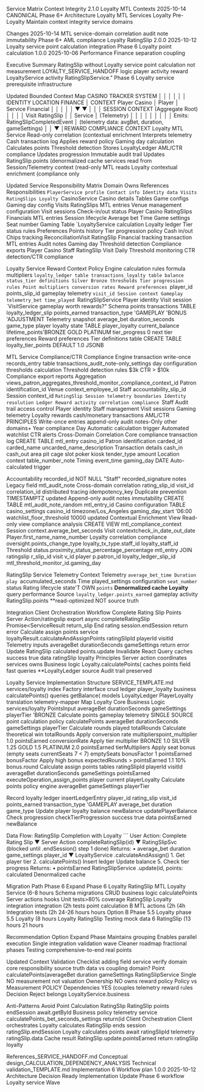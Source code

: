 Service Matrix Context Integrity 2.1.0 Loyalty MTL Contexts 2025-10-14 CANONICAL Phase 6+ Architecture Loyalty MTL Services Loyalty Pre-Loyalty Maintain context integrity service domains

Changes 2025-10-14 MTL service-domain correlation audit note immutability Phase 6+ AML compliance Loyalty RatingSlip 2.0.0 2025-10-12 Loyalty service point calculation integration Phase 6 Loyalty point calculation 1.0.0 2025-10-06 Performance Finance separation coupling

Executive Summary RatingSlip without Loyalty service point calculation not measurement LOYALTY_SERVICE_HANDOFF logic player activity reward LoyaltyService activity RatingSlipService." Phase 6 Loyalty service prerequisite infrastructure

Updated Bounded Context Map CASINO TRACKER SYSTEM │ │ │ │ │ │ IDENTITY LOCATION FINANCE │ CONTEXT Player Casino │ Player │ Service Financial │ │ │ │ │ ▼ ▼ │ │ │ SESSION CONTEXT (Aggregate Root) │ │ │ │ Visit RatingSlip │ │ Service │ (Telemetry) │ │ │ │ │ │ │ │ │ Emits: RatingSlipCompletedEvent │ (telemetry data: avgBet, duration, gameSettings) │ │ ▼ │REWARD COMPLIANCE CONTEXT Loyalty MTL Service Read-only correlation (contextual enrichment Interprets telemetry Cash transaction log Applies reward policy Gaming day calculation Calculates points Threshold detection Stores LoyaltyLedger AML/CTR compliance Updates progression Immutable audit trail Updates RatingSlip.points (denormalized cache services read from Session/Telemetry context (read-only MTL reads Loyalty contextual enrichment (compliance only

Updated Service Responsibility Matrix Domain Owns References Responsibilities `PlayerService profile Contact info Identity data Visits RatingSlips Loyalty `CasinoService Casino details Tables Game configs Gaming day config Visits RatingSlips MTL entries Venue management configuration Visit sessions Check-in/out status Player Casino RatingSlips Financials MTL entries Session lifecycle Average bet Time Game settings Seat number Gaming Table `LoyaltyService calculation Loyalty ledger Tier status rules Preferences Points history Tier progression policy Cash in/out Chips tracking ReconciliationVisit RatingSlip Financial tracking transaction MTL entries Audit notes Gaming day Threshold detection Compliance exports Player Casino Staff RatingSlip Visit Daily Threshold monitoring CTR detection/CTR compliance

Loyalty Service Reward Context Policy Engine calculation rules formula multipliers `loyalty_ledger table transactions_loyalty table balance status_tier definitions Silver Bronze thresholds Tier progression rules Point multipliers conversion rates Reward preferences `player_id points_slip_id gameplay telemetry `visit_id Session context Gameplay telemetry_bet time_played `RatingSlipService Player identity Visit session `VisitService gameplay worth rewards?" Schema points transactions TABLE loyalty_ledger_slip points_earned transaction_type 'GAMEPLAY 'BONUS 'ADJUSTMENT Telemetry snapshot average_bet duration_seconds game_type player loyalty state TABLE player_loyalty current_balance lifetime_points'BRONZE GOLD PLATINUM tier_progress 0 next tier preferences Reward preferences Tier definitions table CREATE TABLE loyalty_tier_points DEFAULT 1.0 JSONB

MTL Service Compliance/CTR Compliance Engine transaction write-once records_entry table transactions_audit_note-only_settings day configuration thresholds calculation Threshold detection rules $3k CTR > $10k Compliance export reports Aggregation views_patron_aggregates_threshold_monitor_compliance_context_id Patron identification_id Venue context_employee_id Staff accountability_slip_id Session context_id `RatingSlip Session telemetry boundaries Identity resolution Ledger Reward activity correlation compliance `Staff Audit trail access control Player identity Staff management Visit sessions Gaming telemetry Loyalty rewards cash/monetary transactions AML/CTR PRINCIPLES Write-once entries append-only audit notes-Only other domains+ Year compliance Day Automatic calculation trigger Automated watchlist CTR alerts Cross-Domain Correlation Core compliance transaction log CREATE TABLE mtl_entry casino_id Patron identification carded_id carded_name uncarded_name_description Transaction details cash_in cash_out area pit cage slot poker kiosk tender_type amount Location context table_number_note Timing event_time gaming_day DATE Auto-calculated trigger

Accountability recorded_id NOT NULL "Staff" recorded_signature notes Legacy field mtl_audit_note Cross-domain correlation rating_slip_id visit_id correlation_id distributed tracing idempotency_key Duplicate prevention TIMESTAMPTZ updated Append-only audit notes immutability CREATE TABLE mtl_audit_note_random mtl_entry_id Casino configuration TABLE casino_settings casino_id timezone/Los_Angeles gaming_day_start '06:00 watchlist_floor_threshold 10000 updated Contextual Enrichment View Read-only view compliance analysis CREATE VIEW mtl_compliance_context Session context.average_bet_seconds Visit contextcheck_in_date_out_date Player.first_name_name_number Loyalty correlation compliance oversight.points_change_type loyalty_tx_type.staff_id loyalty_staff_id Threshold status.proximity_status_percentage_percentage mtl_entry JOIN ratingslip r_slip_id visit v_id player p.patron_id loyalty_ledger_slip_id mtl_threshold_monitor_id.gaming_day

RatingSlip Service Telemetry Context Telemetry `average_bet_time Duration play `accumulated_seconds Time played_settings configuration `seat_number `status Rating lifecycle state'T OWN `points` **Denormalized cache Loyalty** query performance Source `loyalty_ledger.points_earned` gameplay activity RatingSlip.points \*\*read-optimized NOT source truth

Integration Client Orchestration Workflow Complete Rating Slip Points Server Action/ratingslip export async completeRatingSlip Promise<ServiceResult return_slip End rating session.endSession return error Calculate assign points service loyaltyResult.calculateAndAssignPoints ratingSlipId playerId visitId Telemetry inputs averageBet durationSeconds gameSettings return error Update RatingSlip calculated points.update Invalidate React Query caches success true data ratingSlip loyalty Principles Server action coordinates services owns Business logic Loyalty.calculatePoints( caches points field fast queries \*\*LoyaltyLedger source Audit trail preserved

Loyalty Service Implementation Structure SERVICE_TEMPLATE.md services/loyalty index Factory interface crud ledger player_loyalty business calculatePoints() queries getBalance( models LoyaltyLedger PlayerLoyalty translation telemetry-mapper Map Loyalty Core Business Logic services/loyalty PointsInput averageBet durationSeconds gameSettings playerTier 'BRONZE Calculate points gameplay telemetry SINGLE SOURCE point calculation policy calculatePoints averageBet durationSeconds gameSettings playerTier Calculate rounds played totalRounds Calculate theoretical win totalRounds Apply conversion rate multiplierspoint_multiplier 1.0 pointsEarned conversionRate Apply tier multiplier BRONZE 1.0 SILVER 1.25 GOLD 1.5 PLATINUM 2.0 pointsEarned tierMultipliers Apply seat bonus (empty seats currentSeats 7 < 7) emptySeats bonusFactor 1 pointsEarned bonusFactor Apply high bonus expectedRounds > pointsEarned 1.1 10% bonus.round Calculate assign points tables ratingSlipId playerId visitId averageBet durationSeconds gameSettings pointsEarned executeOperation_assign_points player current playerLoyalty Calculate points policy engine averageBet gameSettings playerTier

Record loyalty ledger insertLedgerEntry player_id rating_slip visit_id points_earned transaction_type 'GAMEPLAY average_bet duration game_type Update player loyalty balance newBalance updatePlayerBalance Check progression checkTierProgression success true data pointsEarned newBalance

Data Flow: RatingSlip Completion with Loyalty ``` User Action: Complete Rating Slip ▼ Server Action completeRatingSlip(id) ▼ RatingSlipSvc (blocked until .endSession() step 1 done) Returns: • average_bet duration game_settings player_id ▼ LoyaltyService .calculateAndAssign() 1. Get player tier 2. calculatePoints() Insert ledger Update balance 5. Check tier progress Returns: • pointsEarned RatingSlipService .update(id, points: calculated Denormalized cache

Migration Path Phase 6 Expand Phase 6 Loyalty RatingSlip MTL Loyalty Service (6-8 hours Schema migrations CRUD business logic calculatePoints Server actions hooks Unit tests>80% coverage RatingSlip Loyalty integration integration (2h tests point calculation B MTL actions (2h (4h Integration tests (2h 24-26 hours hours Option B Phase 5.5 Loyalty phase 5.5 Loyalty (8 hours Loyalty RatingSlip Testing mock data 6 RatingSlip (13 hours 21 hours

Recommendation Option Expand Phase Maintains grouping Enables parallel execution Single integration validation wave Cleaner roadmap fractional phases Testing comprehensive-to-end real points

Updated Context Validation Checklist adding field service verify domain core responsibility source truth data vs coupling domain? Point calculatePoints(averageBet duration gameSettings RatingSlipService Single NO measurement not valuation Ownership NO owns reward policy Policy vs Measurement POLICY Dependencies YES (couples telemetry reward rules Decision Reject belongs LoyaltyService.business

Anti-Patterns Avoid Point Calculation RatingSlip RatingSlip points endSession await.getById Business policy telemetry service calculatePoints_bet_seconds_settings return(id Client Orchestration Client orchestrates Loyalty calculates RatingSlip ends session ratingSlip.endSession Loyalty calculates points await ratingSlipId telemetry ratingSlip.data Cache result RatingSlip.update.pointsEarned return ratingSlip loyalty

References_SERVICE_HANDOFF.md Conceptual design_CALCULATION_DEPENDENCY_ANALYSIS Technical validation_TEMPLATE.md Implementation 6 Workflow plan 1.0.0 2025-10-12 Architecture Decision Ready Implementation Update Phase 6 workflow Loyalty service Wave
